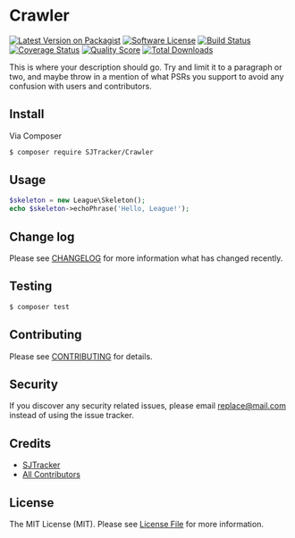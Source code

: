 # Crawler

[![Latest Version on Packagist][ico-version]][link-packagist]
[![Software License][ico-license]](LICENSE.md)
[![Build Status][ico-travis]][link-travis]
[![Coverage Status][ico-scrutinizer]][link-scrutinizer]
[![Quality Score][ico-code-quality]][link-code-quality]
[![Total Downloads][ico-downloads]][link-downloads]

This is where your description should go. Try and limit it to a paragraph or two, and maybe throw in a mention of what
PSRs you support to avoid any confusion with users and contributors.

## Install

Via Composer

``` bash
$ composer require SJTracker/Crawler
```

## Usage

``` php
$skeleton = new League\Skeleton();
echo $skeleton->echoPhrase('Hello, League!');
```

## Change log

Please see [CHANGELOG](CHANGELOG.md) for more information what has changed recently.

## Testing

``` bash
$ composer test
```

## Contributing

Please see [CONTRIBUTING](CONTRIBUTING.md) for details.

## Security

If you discover any security related issues, please email replace@mail.com instead of using the issue tracker.

## Credits

- [SJTracker][link-author]
- [All Contributors][link-contributors]

## License

The MIT License (MIT). Please see [License File](LICENSE.md) for more information.

[ico-version]: https://img.shields.io/packagist/v/SJTracker/Crawler.svg?style=flat-square
[ico-license]: https://img.shields.io/badge/license-MIT-brightgreen.svg?style=flat-square
[ico-travis]: https://img.shields.io/travis/SJTracker/Crawler/master.svg?style=flat-square
[ico-scrutinizer]: https://img.shields.io/scrutinizer/coverage/g/SJTracker/Crawler.svg?style=flat-square
[ico-code-quality]: https://img.shields.io/scrutinizer/g/SJTracker/Crawler.svg?style=flat-square
[ico-downloads]: https://img.shields.io/packagist/dt/SJTracker/Crawler.svg?style=flat-square

[link-packagist]: https://packagist.org/packages/SJTracker/Crawler
[link-travis]: https://travis-ci.org/SJTracker/Crawler
[link-scrutinizer]: https://scrutinizer-ci.com/g/SJTracker/Crawler/code-structure
[link-code-quality]: https://scrutinizer-ci.com/g/SJTracker/Crawler
[link-downloads]: https://packagist.org/packages/SJTracker/Crawler
[link-author]: https://github.com/SJTracker
[link-contributors]: ../../contributors
